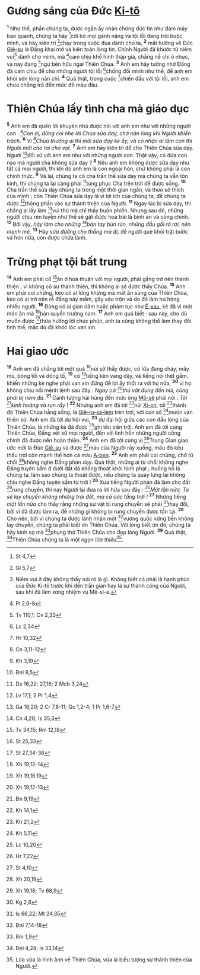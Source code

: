 # Gương sáng của Đức [Ki-tô]()

<sup><b>1</b></sup> Như thế, phần chúng ta, được ngần ấy nhân chứng đức tin như đám mây bao quanh, chúng ta hãy [^1@-70c318ec-768e-4b9b-87c6-05e61b143e56]cởi bỏ mọi gánh nặng và tội lỗi đang trói buộc mình, và hãy kiên trì [^2@-70c318ec-768e-4b9b-87c6-05e61b143e56]chạy trong cuộc đua dành cho ta, <sup><b>2</b></sup> mắt hướng về Đức [Giê-su]() là Đấng khai mở và kiện toàn lòng tin. Chính Người đã khước từ niềm vui[^1-70c318ec-768e-4b9b-87c6-05e61b143e56] dành cho mình, mà [^3@-70c318ec-768e-4b9b-87c6-05e61b143e56]cam chịu khổ hình thập giá, chẳng nề chi ô nhục, và nay đang [^4@-70c318ec-768e-4b9b-87c6-05e61b143e56]ngự bên hữu ngai Thiên Chúa. <sup><b>3</b></sup> Anh em hãy tưởng nhớ Đấng đã cam chịu để cho những người tội lỗi [^5@-70c318ec-768e-4b9b-87c6-05e61b143e56]chống đối mình như thế, để anh em khỏi sờn lòng nản chí. <sup><b>4</b></sup> Quả thật, trong cuộc [^6@-70c318ec-768e-4b9b-87c6-05e61b143e56]chiến đấu với tội lỗi, anh em chưa chống trả đến mức đổ máu đâu.

# Thiên Chúa lấy tình cha mà giáo dục

<sup><b>5</b></sup> Anh em đã quên lời khuyên nhủ được nói với anh em như với những người con : _[^7@-70c318ec-768e-4b9b-87c6-05e61b143e56]Con ơi, đừng coi nhẹ lời Chúa sửa dạy, chớ nản lòng khi Người khiển trách._ <sup><b>6</b></sup> _Vì [^8@-70c318ec-768e-4b9b-87c6-05e61b143e56]Chúa thương ai thì mới sửa dạy kẻ ấy, và có nhận ai làm con thì Người mới cho roi cho vọt._ <sup><b>7</b></sup> Anh em hãy kiên trì để cho Thiên Chúa sửa dạy. Người [^9@-70c318ec-768e-4b9b-87c6-05e61b143e56]đối xử với anh em như với những người con. Thật vậy, có đứa con nào mà người cha không sửa dạy ? <sup><b>8</b></sup> Nếu anh em không được sửa dạy như tất cả mọi người, thì khi đó anh em là con ngoại hôn, chứ không phải là con chính thức. <sup><b>9</b></sup> Vả lại, chúng ta có cha trần thế sửa dạy mà chúng ta vẫn tôn kính, thì chúng ta lại càng phải [^10@-70c318ec-768e-4b9b-87c6-05e61b143e56]tùng phục Cha trên trời để được sống. <sup><b>10</b></sup> Cha trần thế sửa dạy chúng ta trong một thời gian ngắn, và theo sở thích của mình ; còn Thiên Chúa sửa dạy là vì lợi ích của chúng ta, để chúng ta được [^11@-70c318ec-768e-4b9b-87c6-05e61b143e56]thông phần vào sự thánh thiện của Người. <sup><b>11</b></sup> Ngay lúc bị sửa dạy, thì chẳng ai lấy làm [^12@-70c318ec-768e-4b9b-87c6-05e61b143e56]vui thú mà chỉ thấy buồn phiền. Nhưng sau đó, những người chịu rèn luyện như thế sẽ gặt được hoa trái là bình an và công chính. <sup><b>12</b></sup> Bởi vậy, _hãy làm cho những [^13@-70c318ec-768e-4b9b-87c6-05e61b143e56]bàn tay bủn rủn, những đầu gối rã rời, nên mạnh mẽ._ <sup><b>13</b></sup> Hãy _sửa đường cho thẳng mà đi,_ để người què khỏi trật bước và hơn nữa, còn được chữa lành.

# Trừng phạt tội bất trung

<sup><b>14</b></sup> Anh em phải cố [^14@-70c318ec-768e-4b9b-87c6-05e61b143e56]ăn ở hoà thuận với mọi người, phải gắng trở nên thánh thiện ; vì không có sự thánh thiện, thì không ai sẽ được thấy Chúa. <sup><b>15</b></sup> Anh em phải coi chừng, kẻo có ai lừng khừng mà mất ân sủng của Thiên Chúa, kẻo có ai trở nên rễ đắng nảy mầm, gây xáo trộn và do đó làm hư hỏng nhiều người. <sup><b>16</b></sup> Đừng có ai gian dâm hoặc phàm tục như [Ê-xau](), kẻ đã vì một món ăn mà [^15@-70c318ec-768e-4b9b-87c6-05e61b143e56]bán quyền trưởng nam. <sup><b>17</b></sup> Anh em quá biết : sau này, cho dù muốn được [^16@-70c318ec-768e-4b9b-87c6-05e61b143e56]thừa hưởng lời chúc phúc, anh ta cũng không thể làm thay đổi tình thế, mặc dù đã khóc lóc van xin.

# Hai giao ước

<sup><b>18</b></sup> Anh em đã chẳng tới một quả [^17@-70c318ec-768e-4b9b-87c6-05e61b143e56]núi sờ thấy được, có lửa đang cháy, mây mù, bóng tối và dông tố, <sup><b>19</b></sup> có [^18@-70c318ec-768e-4b9b-87c6-05e61b143e56]tiếng kèn vang dậy, và tiếng nói thét gầm, khiến những kẻ nghe phải van xin đừng để lời ấy thốt ra với họ nữa, <sup><b>20</b></sup> vì họ không chịu nổi mệnh lệnh sau đây : _Ngay cả [^19@-70c318ec-768e-4b9b-87c6-05e61b143e56]thú vật đụng đến núi, cũng phải bị ném đá._ <sup><b>21</b></sup> Cảnh tượng hãi hùng đến mức ông [Mô-sê]() phải nói : _Tôi [^20@-70c318ec-768e-4b9b-87c6-05e61b143e56]kinh hoàng và run rẩy_ ! <sup><b>22</b></sup> Nhưng anh em đã tới [^21@-70c318ec-768e-4b9b-87c6-05e61b143e56]núi [Xi-on](), tới [^22@-70c318ec-768e-4b9b-87c6-05e61b143e56]thành đô Thiên Chúa hằng sống, là [Giê-ru-sa-lem]() trên trời, với con số [^23@-70c318ec-768e-4b9b-87c6-05e61b143e56]muôn vàn thiên sứ. Anh em đã tới dự hội vui, <sup><b>23</b></sup> dự đại hội giữa các con đầu lòng của Thiên Chúa, là những kẻ đã được [^24@-70c318ec-768e-4b9b-87c6-05e61b143e56]ghi tên trên trời. Anh em đã tới cùng Thiên Chúa, Đấng xét xử mọi người, đến với linh hồn những người công chính đã được nên hoàn thiện. <sup><b>24</b></sup> Anh em đã tới cùng vị [^25@-70c318ec-768e-4b9b-87c6-05e61b143e56]Trung Gian giao ước mới là Đức [Giê-su]() và được [^26@-70c318ec-768e-4b9b-87c6-05e61b143e56]máu của Người rảy xuống, máu đó kêu thấu trời còn mạnh thế hơn cả máu [A-ben](). <sup><b>25</b></sup> Anh em phải coi chừng, chớ từ chối [^27@-70c318ec-768e-4b9b-87c6-05e61b143e56]không nghe Đấng phán dạy. Quả thật, những ai từ chối không nghe Đấng tuyên sấm ở dưới đất đã không thoát khỏi hình phạt ; huống hồ là chúng ta, làm sao chúng ta thoát được, nếu chúng ta quay lưng lại không chịu nghe Đấng tuyên sấm từ trời ! <sup><b>26</b></sup> Xưa tiếng Người phán đã làm cho đất [^28@-70c318ec-768e-4b9b-87c6-05e61b143e56]rung chuyển, thì nay Người lại đưa ra lời hứa sau đây : _[^29@-70c318ec-768e-4b9b-87c6-05e61b143e56]Một lần nữa, Ta sẽ lay chuyển không những trái đất, mà cả các tầng trời !_ <sup><b>27</b></sup> Những tiếng _một lần nữa_ cho thấy rằng những sự vật bị rung chuyển sẽ phải [^30@-70c318ec-768e-4b9b-87c6-05e61b143e56]thay đổi, bởi vì đã được làm ra, để những gì không bị rung chuyển được tồn tại. <sup><b>28</b></sup> Cho nên, bởi vì chúng ta được lãnh nhận một [^31@-70c318ec-768e-4b9b-87c6-05e61b143e56]vương quốc vững bền không lay chuyển, chúng ta phải biết ơn Thiên Chúa. Với lòng biết ơn đó, chúng ta hãy kính sợ mà [^32@-70c318ec-768e-4b9b-87c6-05e61b143e56]phụng thờ Thiên Chúa cho đẹp lòng Người. <sup><b>29</b></sup> Quả thật, [^33@-70c318ec-768e-4b9b-87c6-05e61b143e56]Thiên Chúa chúng ta là một _ngọn lửa thiêu_[^2-70c318ec-768e-4b9b-87c6-05e61b143e56].

[^1-70c318ec-768e-4b9b-87c6-05e61b143e56]: Niềm vui ở đây không thấy nói rõ là gì. Không biết có phải là hạnh phúc của Đức Ki-tô trước khi đến trần gian hay là sự thành công của Người, sau khi đã làm xong nhiệm vụ Mê-si-a.

[^2-70c318ec-768e-4b9b-87c6-05e61b143e56]: Lửa vừa là hình ảnh về Thiên Chúa, vừa là biểu tượng sự thánh thiện của Người.

[^1@-70c318ec-768e-4b9b-87c6-05e61b143e56]: St 4,7

[^2@-70c318ec-768e-4b9b-87c6-05e61b143e56]: Gl 5,7

[^3@-70c318ec-768e-4b9b-87c6-05e61b143e56]: Pl 2,6-8

[^4@-70c318ec-768e-4b9b-87c6-05e61b143e56]: Tv 110,1; Cv 2,33

[^5@-70c318ec-768e-4b9b-87c6-05e61b143e56]: Lc 2,34

[^6@-70c318ec-768e-4b9b-87c6-05e61b143e56]: Hr 10,32

[^7@-70c318ec-768e-4b9b-87c6-05e61b143e56]: Cn 3,11-12

[^8@-70c318ec-768e-4b9b-87c6-05e61b143e56]: Kh 3,19

[^9@-70c318ec-768e-4b9b-87c6-05e61b143e56]: Đnl 8,5

[^10@-70c318ec-768e-4b9b-87c6-05e61b143e56]: Ds 16,22; 27,16; 2 Mcb 3,24

[^11@-70c318ec-768e-4b9b-87c6-05e61b143e56]: Lv 17,1; 2 Pr 1,4

[^12@-70c318ec-768e-4b9b-87c6-05e61b143e56]: Ga 16,20; 2 Cr 7,8-11; Gc 1,2-4; 1 Pr 1,6-7

[^13@-70c318ec-768e-4b9b-87c6-05e61b143e56]: Cn 4,26; Is 35,3

[^14@-70c318ec-768e-4b9b-87c6-05e61b143e56]: Tv 34,15; Rm 12,18

[^15@-70c318ec-768e-4b9b-87c6-05e61b143e56]: St 25,33

[^16@-70c318ec-768e-4b9b-87c6-05e61b143e56]: St 27,34-38

[^17@-70c318ec-768e-4b9b-87c6-05e61b143e56]: Xh 19,12-14

[^18@-70c318ec-768e-4b9b-87c6-05e61b143e56]: Xh 19,16.19

[^19@-70c318ec-768e-4b9b-87c6-05e61b143e56]: Xh 19,12-13

[^20@-70c318ec-768e-4b9b-87c6-05e61b143e56]: Đn 9,19

[^21@-70c318ec-768e-4b9b-87c6-05e61b143e56]: Kh 14,1

[^22@-70c318ec-768e-4b9b-87c6-05e61b143e56]: Kh 21,2

[^23@-70c318ec-768e-4b9b-87c6-05e61b143e56]: Kh 5,11

[^24@-70c318ec-768e-4b9b-87c6-05e61b143e56]: Lc 10,20

[^25@-70c318ec-768e-4b9b-87c6-05e61b143e56]: Hr 7,22

[^26@-70c318ec-768e-4b9b-87c6-05e61b143e56]: St 4,10

[^27@-70c318ec-768e-4b9b-87c6-05e61b143e56]: Xh 20,19

[^28@-70c318ec-768e-4b9b-87c6-05e61b143e56]: Xh 19,18; Tv 68,9

[^29@-70c318ec-768e-4b9b-87c6-05e61b143e56]: Kg 2,6

[^30@-70c318ec-768e-4b9b-87c6-05e61b143e56]: Is 66,22; Mt 24,35

[^31@-70c318ec-768e-4b9b-87c6-05e61b143e56]: Đnl 7,14-18

[^32@-70c318ec-768e-4b9b-87c6-05e61b143e56]: Rm 1,9

[^33@-70c318ec-768e-4b9b-87c6-05e61b143e56]: Đnl 4,24; Is 33,14

